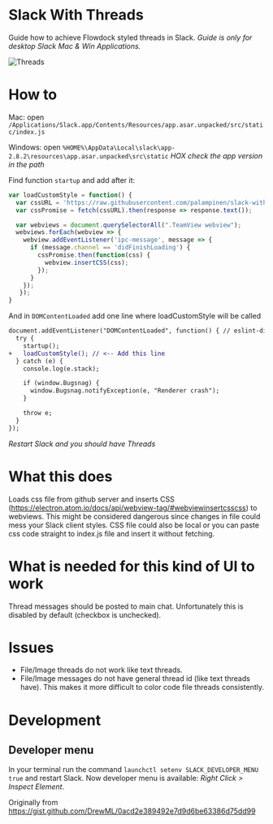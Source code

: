 # Slack With Threads
Guide how to achieve Flowdock styled threads in Slack. *Guide is only for desktop Slack Mac & Win Applications.*

![Threads](https://raw.githubusercontent.com/palampinen/slack-with-threads/master/thread.png)


# How to

Mac: open `/Applications/Slack.app/Contents/Resources/app.asar.unpacked/src/static/index.js`

Windows: open `%HOME%\AppData\Local\slack\app-2.8.2\resources\app.asar.unpacked\src\static`
*HOX check the app version in the path*

Find function `startup` and add after it:

```js
var loadCustomStyle = function() {
  var cssURL = 'https://raw.githubusercontent.com/palampinen/slack-with-threads/master/threads.css';
  var cssPromise = fetch(cssURL).then(response => response.text());

  var webviews = document.querySelectorAll(".TeamView webview");
  webviews.forEach(webview => {
    webview.addEventListener('ipc-message', message => {
      if (message.channel == 'didFinishLoading') {
        cssPromise.then(function(css) {
          webview.insertCSS(css);
        });
      }
    });
   });
}
```

And in `DOMContentLoaded` add one line where loadCustomStyle will be called
```diff
document.addEventListener("DOMContentLoaded", function() { // eslint-disable-line
  try {
    startup();
+   loadCustomStyle(); // <-- Add this line
  } catch (e) {
    console.log(e.stack);

    if (window.Bugsnag) {
      window.Bugsnag.notifyException(e, "Renderer crash");
    }

    throw e;
  }
});
```

*Restart Slack and you should have Threads*

# What this does
Loads css file from github server and inserts CSS (https://electron.atom.io/docs/api/webview-tag/#webviewinsertcsscss) to webviews. This might be considered dangerous since changes in file could mess your Slack client styles. CSS file could also be local or you can paste css code straight to index.js file and insert it without fetching.

# What is needed for this kind of UI to work
Thread messages should be posted to main chat. Unfortunately this is disabled by default (checkbox is unchecked).

# Issues
* File/Image threads do not work like text threads.
* File/Image messages do not have general thread id (like text threads have). This makes it more difficult to color code file threads consistently.

# Development

## Developer menu
In your terminal run the command `launchctl setenv SLACK_DEVELOPER_MENU true` and restart Slack. Now developer menu is available: *Right Click > Inspect Element*.



Originally from https://gist.github.com/DrewML/0acd2e389492e7d9d6be63386d75dd99
